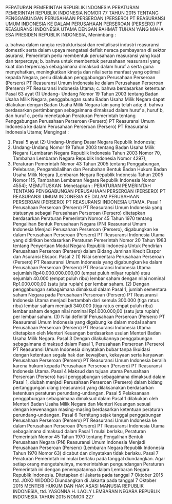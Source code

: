  PERATURAN PEMERINTAH REPUBLIK INDONESIA PERATURAN PEMERINTAH REPUBLIK INDONESIA NOMOR 77 TAHUN 2015 TENTANG PENGGABUNGAN PERUSAHAAN PERSEROAN (PERSERO) PT REASURANSI UMUM INDONESIA KE DALAM PERUSAHAAN PERSEROAN (PERSERO) PT REASURANSI INDONESIA UTAMA
DENGAN RAHMAT TUHAN YANG MAHA ESA PRESIDEN REPUBLIK INDONESIA,
Menimbang :

a. bahwa dalam rangka restrukturisasi dan revitalisasi industri reasuransi domestik serta dalam upaya mengatasi defisit neraca pembayaran di sektor asuransi, Pemerintah perlu membentuk perusahaan reasuransi yang kuat dan terpercaya;
b. bahwa untuk membentuk perusahaan reasuransi yang kuat dan terpercaya sebagaimana dimaksud dalam huruf a serta guna menyehatkan, meningkatkan kinerja dan nilai serta manfaat yang optimal kepada Negara, perlu dilakukan penggabungan Perusahaan Perseroan (Persero) PT Reasuransi Umum Indonesia ke dalam Perusahaan Perseroan (Persero) PT Reasuransi Indonesia Utama;
c. bahwa berdasarkan ketentuan Pasal 63 ayat (1) Undang- Undang Nomor 19 Tahun 2003 tentang Badan Usaha Milik Negara, penggabungan suatu Badan Usaha Milik Negara dapat dilakukan dengan Badan Usaha Milik Negara lain yang telah ada;
d. bahwa berdasarkan pertimbangan sebagaimana dimaksud dalam huruf a, huruf b, dan huruf c, perlu menetapkan Peraturan Pemerintah tentang Penggabungan Perusahaan Perseroan (Persero) PT Reasuransi Umum Indonesia ke dalam Perusahaan Perseroan (Persero) PT Reasuransi Indonesia Utama;
Mengingat :

1. Pasal 5 ayat (2) Undang-Undang Dasar Negara Republik Indonesia;
2. Undang-Undang Nomor 19 Tahun 2003 tentang Badan Usaha Milik Negara (Lembaran Negara Republik Indonesia Tahun 2003 Nomor 70, Tambahan Lembaran Negara Republik Indonesia Nomor 4297);
3. Peraturan Pemerintah Nomor 43 Tahun 2005 tentang Penggabungan, Peleburan, Pengambilalihan dan Perubahan Bentuk Badan Hukum Badan Usaha Milik Negara (Lembaran Negara Republik Indonesia Tahun 2005 Nomor 115, Tambahan Lembaran Negara Republik Indonesia Nomor 4554);
MEMUTUSKAN:
 Menetapkan : PERATURAN PEMERINTAH TENTANG PENGGABUNGAN PERUSAHAAN PERSEROAN (PERSERO) PT REASURANSI UMUM INDONESIA KE DALAM PERUSAHAAN PERSEROAN (PERSERO) PT REASURANSI INDONESIA UTAMA.
Pasal 1
Perusahaan Perseroan (Persero) PT Reasuransi Umum Indonesia yang statusnya sebagai Perusahaan Perseroan (Persero) ditetapkan berdasarkan Peraturan Pemerintah Nomor 45 Tahun 1970 tentang Pengalihan Bentuk Perusahaan Negara (PN) Reasuransi Umum Indonesia Menjadi Perusahaan Perseroan (Persero), digabungkan ke dalam Perusahaan Perseroan (Persero) PT Reasuransi Indonesia Utama yang didirikan berdasarkan Peraturan Pemerintah Nomor 20 Tahun 1983 tentang Penyertaan Modal Negara Republik Indonesia Untuk Pendirian Perusahaan Perseroan (Persero) dalam Bidang Jaminan Kredit Ekspor dan Asuransi Ekspor.
Pasal 2
(1) Nilai sementara Perusahaan Perseroan (Persero) PT Reasuransi Umum Indonesia yang digabungkan ke dalam Perusahaan Perseroan (Persero) PT Reasuransi Indonesia Utama sejumlah Rp40.000.000.000,00 (empat puluh milyar rupiah) atau sejumlah 40.000 (empat puluh ribu) lembar saham dengan nilai nominal Rp1.000.000,00 (satu juta rupiah) per lembar saham.
(2) Dengan penggabungan sebagaimana dimaksud dalam Pasal 1, jumlah sementara saham Negara pada Perusahaan Perseroan (Persero) PT Reasuransi Indonesia Utama menjadi bertambah dari semula 300.000 (tiga ratus ribu) lembar saham menjadi 340.000 (tiga ratus empat puluh ribu) lembar saham dengan nilai nominal Rp1.000.000,00 (satu juta rupiah) per lembar saham.
(3) Nilai definitif Perusahaan Perseroan (Persero) PT Reasuransi Umum Indonesia yang digabung ke dalam modal saham Perusahaan Perseroan (Persero) PT Reasuransi Indonesia Utama ditetapkan oleh Menteri Keuangan berdasarkan usulan Menteri Badan Usaha Milik Negara.
Pasal 3
Dengan dilakukannya penggabungan sebagaimana dimaksud dalam Pasal 1, Perusahaan Perseroan (Persero) PT Reasuransi Umum Indonesia dinyatakan bubar tanpa likuidasi dengan ketentuan segala hak dan kewajiban, kekayaan serta karyawan Perusahaan Perseroan (Persero) PT Reasuransi Umum Indonesia beralih karena hukum kepada Perusahaan Perseroan (Persero) PT Reasuransi Indonesia Utama.
Pasal 4
Maksud dan tujuan utama Perusahaan Perseroan (Persero) hasil penggabungan sebagaimana dimaksud dalam Pasal 1, diubah menjadi Perusahaan Perseroan (Persero) dalam bidang pertanggungan ulang (reasuransi) yang dilaksanakan berdasarkan ketentuan peraturan perundang-undangan.
Pasal 5
Pelaksanaan penggabungan sebagaimana dimaksud dalam Pasal 1 dilakukan oleh Menteri Badan Usaha Milik Negara dan Menteri Keuangan sesuai dengan kewenangan masing-masing berdasarkan ketentuan peraturan perundang-undangan.
Pasal 6
Terhitung sejak tanggal penggabungan Perusahaan Perseroan (Persero) PT Reasuransi Umum Indonesia ke dalam Perusahaan Perseroan (Persero) PT Reasuransi Indonesia Utama sebagaimana dimaksud dalam Pasal 1 mulai berlaku, Peraturan Pemerintah Nomor 45 Tahun 1970 tentang Pengalihan Bentuk Perusahaan Negara (PN) Reasuransi Umum Indonesia Menjadi Perusahaan Perseroan (Persero) (Lembaran Negara Republik Indonesia Tahun 1970 Nomor 63) dicabut dan dinyatakan tidak berlaku.
Pasal 7
Peraturan Pemerintah ini mulai berlaku pada tanggal diundangkan.
Agar setiap orang mengetahuinya, memerintahkan pengundangan Peraturan Pemerintah ini dengan penempatannya dalam Lembaran Negara Republik Indonesia. Ditetapkan di Jakarta pada tanggal 7 Oktober 2015 ttd. JOKO WIDODO Diundangkan di Jakarta pada tanggal 7 Oktober 2015 MENTERI HUKUM DAN HAK ASASI MANUSIA REPUBLIK INDONESIA, ttd. YASONNA H. LAOLY LEMBARAN NEGARA REPUBLIK INDONESIA TAHUN 2015 NOMOR 227